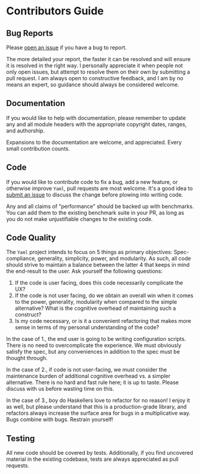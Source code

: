 # Contributors Guide

## Bug Reports

Please [open an issue](https://github.com/emilypi/Yaml/issues/new) if you have a bug to report.

The more detailed your report, the faster it can be resolved and will ensure it
is resolved in the right way. I personally appreciate it when people not only open
issues, but attempt to resolve them on their own by submitting a pull request. I am
always open to constructive feedback, and I am by no means an expert, so guidance
should always be considered welcome.

## Documentation

If you would like to help with documentation, please remember to update any and
all module headers with the appropriate copyright dates, ranges, and authorship.

Expansions to the documentation are welcome, and appreciated. Every small
contribution counts.

## Code

If you would like to contribute code to fix a bug, add a new feature, or
otherwise improve `Yaml`, pull requests are most welcome. It's a good idea to
[submit an issue](https://github.com/emilypi/Yaml/issues/new) to
discuss the change before plowing into writing code.

Any and all claims of "performance" should be backed up with benchmarks. You can
add them to the existing benchmark suite in your PR, as long as you do not make
unjustifiable changes to the existing code.

## Code Quality

The `Yaml` project intends to focus on 5 things as primary objectives: Spec-compliance,
generality, simplicity, power, and modularity. As such, all code should strive to maintain
a balance between the latter 4 that keeps in mind the end-result to the user. Ask yourself
the following questions:

1. If the code is user facing, does this code necessarily complicate the UX?
2. If the code is not user facing, do we obtain an overall win when it comes to the
   power, generality, modularity when compared to the simple alternative? What is the
   cognitive overhead of maintaining such a construct?
3. Is my code necessary, or is it a convenient refactoring that makes more sense in terms
   of my personal understanding of the code?

In the case of 1., the end user is going to be writing configuration scripts. There is no
need to overcomplicate the experience. We must obviously satisfy the spec, but any
conveniences in addition to the spec must be thought through.

In the case of 2., if code is not user-facing, we must consider the maintenance burden
of additional cognitive overhead vs. a simpler alternative. There is no hard and fast
rule here; it is up to taste. Please discuss with us before wasting time on this.

In the case of 3., boy do Haskellers love to refactor for no reason! I enjoy it as well,
but please understand that this is a production-grade library, and refactors always
increase the surface area for bugs in a multiplicative way. Bugs combine with bugs.
Restrain yourself!


## Testing

All new code should be covered by tests. Additionally, if you find uncovered material
in the existing codebase, tests are always appreciated as pull requests.
